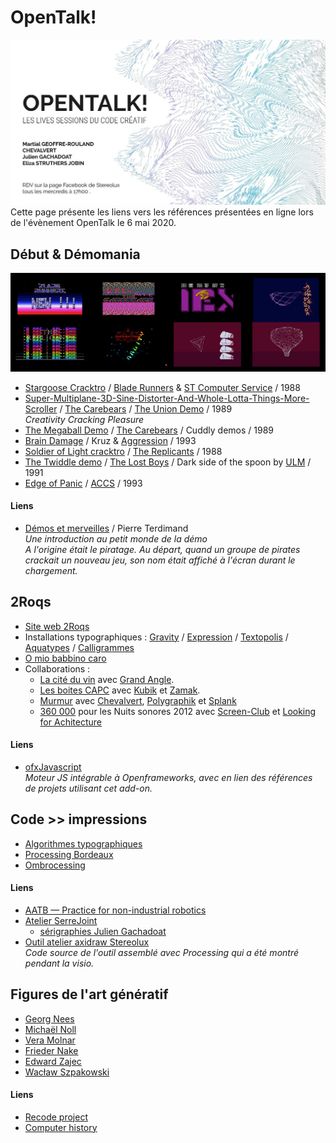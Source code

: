 # OpenTalk!
![OpenTalk!](_images/OpenTalk_Stereolux_web.jpg)
<br />
Cette page présente les liens vers les références présentées en ligne lors de l'évènement OpenTalk le 6 mai 2020. 

## Début & Démomania
![Demos](_images/OpenTalk_Stereolux_demos_intros.jpg)

* [Stargoose Cracktro](https://www.youtube.com/watch?v=TrN5xsfBvHQ) / [Blade Runners](https://demozoo.org/groups/31439/) & [ST Computer Service](https://demozoo.org/groups/36386/) / 1988
* [Super-Multiplane-3D-Sine-Distorter-And-Whole-Lotta-Things-More-Scroller](https://youtu.be/comSfq97R9s?t=3296) / [The Carebears](https://demozoo.org/groups/2050/) / [The Union Demo](https://demozoo.org/productions/68152/) / 1989<br />*Creativity Cracking Pleasure*
* [The Megaball Demo](https://youtu.be/5pRelt_CPVk?t=4314) / [The Carebears](https://demozoo.org/groups/2050/) / Cuddly demos / 1989
* [Brain Damage](https://www.youtube.com/watch?v=EG0fk2o88xg) / Kruz & [Aggression](https://demozoo.org/groups/365/) / 1993
* [Soldier of Light cracktro](https://www.youtube.com/watch?v=m4YcjQ9j7Bw) / [The Replicants](https://demozoo.org/groups/31491/) / 1988
* [The Twiddle demo](https://youtu.be/nqHK4IQhtVo?t=1694) / [The Lost Boys](https://demozoo.org/groups/36386/) / Dark side of the spoon by [ULM](https://demozoo.org/groups/2274/) / 1991
* [Edge of Panic](https://www.youtube.com/watch?v=bkGBmBIFOaI) / [ACCS](https://demozoo.org/groups/32195/) / 1993

#### Liens
* [Démos et merveilles](http://www.codercorner.com/DemosEtMerveilles.htm) / Pierre Terdimand<br />*Une introduction au petit monde de la démo*<br />*A l'origine était le piratage. Au départ, quand un groupe de pirates crackait un nouveau jeu, son nom était affiché à l'écran durant le chargement.*

## 2Roqs
* [Site web 2Roqs](http://www.2roqs.com/)
* Installations typographiques : [Gravity](https://vimeo.com/3884343) / [Expression](https://vimeo.com/12399772) / [Textopolis](https://vimeo.com/39883474) / [Aquatypes](https://vimeo.com/28986231) / [Calligrammes](https://vimeo.com/116154639)
* [O mio babbino caro](https://vimeo.com/224324907)
* Collaborations : 
  * [La cité du vin](https://www.flickr.com/photos/2roqs/albums/72157670020909234) avec [Grand Angle](http://grandangle.com/).
  * [Les boites CAPC](http://www.lesboitescapc.fr/) avec [Kubik](http://www.kubik.fr/) et [Zamak](https://zamak.design/).
  * [Murmur](https://vimeo.com/67242728) avec [Chevalvert](http://www.chevalvert.fr/), [Polygraphik](http://polygraphik.com/) et [Splank](https://www.splankstudio.com/)
  * [360 000](https://vimeo.com/45195510) pour les Nuits sonores 2012 avec [Screen-Club](https://www.screen-club.com/) et [Looking for Achitecture](http://www.lookingforarchitecture.com/)

#### Liens
 * [ofxJavascript](https://github.com/v3ga/ofxJavascript)<br />*Moteur JS intégrable à Openframeworks, avec en lien des références de projets utilisant cet add-on.*


## Code >> impressions
* [Algorithmes typographiques](http://lacleamolette.fr/ouvrage/algorithmes-typographiques/)
* [Processing Bordeaux](https://github.com/v3ga/Processing-Bordeaux-posters)
* [Ombrocessing](https://vimeo.com/267686259)

#### Liens
* [AATB — Practice for non-industrial robotics](http://www.aatb.ch/)
* [Atelier SerreJoint](https://www.atelierserrejoint.com/)
  * [sérigraphies Julien Gachadoat](https://www.atelierserrejoint.com/product-tag/julien-gachadoat/)
* [Outil atelier axidraw Stereolux](https://github.com/v3ga/Workshop_Processing_Axidraw_Stereolux_2019)<br />*Code source de l'outil assemblé avec Processing qui a été montré pendant la visio.*

## Figures de l'art génératif
* [Georg Nees](http://dada.compart-bremen.de/item/agent/15)
* [Michaël Noll](http://dada.compart-bremen.de/item/agent/16)
* [Vera Molnar](http://www.veramolnar.com/)
* [Frieder Nake](http://dada.compart-bremen.de/item/agent/68)
* [Edward Zajec](http://edwardzajec.com/)
* [Wacław Szpakowski](https://www.theparisreview.org/blog/2017/02/15/rhythmical-lines/)

#### Liens
* [Recode project](http://www.recodeproject.com/)
* [Computer history](https://github.com/v3ga/computer_history)
